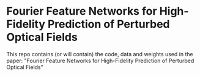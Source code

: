 # Fourier Feature Networks for High-Fidelity Prediction of Perturbed Optical Fields
This repo contains (or will contain) the code, data and weights used in the paper: "Fourier Feature Networks for High-Fidelity Prediction of Perturbed Optical Fields"
